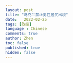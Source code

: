 ```yaml
---
layout: post
title: "乌克兰禁止男性居民出境"
date:   2022-02-25
tags: [政经]
language : Chinese
comments: true
author: Zhen
toc: false
published: true
hidden: false
---
```


<!--stackedit_data:
eyJoaXN0b3J5IjpbLTE5NjQ3Nzg5MF19
-->